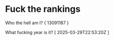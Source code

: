 # Fuck the rankings

Who the hell am I?
{ 13091187 }

What fucking year is it?
[ 2025-03-29T22:53:20Z ]
